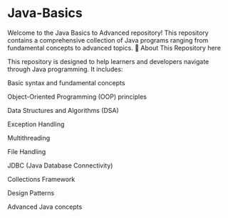 # Java-Basics

Welcome to the Java Basics to Advanced repository! This repository contains a comprehensive collection of Java programs ranging from fundamental concepts to advanced topics.
📌 About This Repository here

This repository is designed to help learners and developers navigate through Java programming. It includes:

Basic syntax and fundamental concepts

Object-Oriented Programming (OOP) principles

Data Structures and Algorithms (DSA)

Exception Handling

Multithreading

File Handling

JDBC (Java Database Connectivity)

Collections Framework

Design Patterns

Advanced Java concepts
